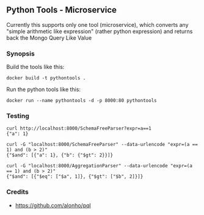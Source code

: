 ## Python Tools - Microservice

Currently this supports only one tool (microservice), which converts any "simple arithmetic like expression" (rather python expression)
and returns back the Mongo Query Like Value

### Synopsis

Build the tools like this:

```
docker build -t pythontools .
```

Run the python tools like this:

```
docker run --name pythontools -d -p 8000:80 pythontools
```

### Testing

```
curl http://localhost:8000/SchemaFreeParser?expr=a==1
{"a": 1}
```


```
curl -G "localhost:8000/SchemaFreeParser" --data-urlencode "expr=(a == 1) and (b > 2)"
{"$and": [{"a": 1}, {"b": {"$gt": 2}}]}
```

```
curl -G "localhost:8000/AggregationParser" --data-urlencode "expr=(a == 1) and (b > 2)"
{"$and": [{"$eq": ["$a", 1]}, {"$gt": ["$b", 2]}]}
```

### Credits

* https://github.com/alonho/pql
